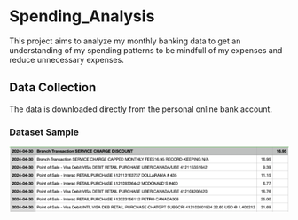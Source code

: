 # Spending_Analysis
This project aims to analyze my monthly banking data to get an understanding of my spending patterns to be mindfull of my expenses and reduce unnecessary expenses.

## Data Collection
The data is downloaded directly from the personal online bank account.

### Dataset Sample
![alt text](https://github.com/Paulsh3rin/Spending_Analysis/blob/main/DSample.png)
